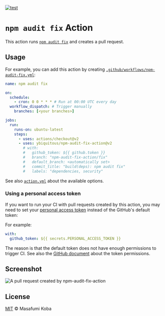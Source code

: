 [![test](https://github.com/ybiquitous/npm-audit-fix-action/workflows/test/badge.svg)](https://github.com/ybiquitous/npm-audit-fix-action/actions)

# `npm audit fix` Action

This action runs [`npm audit fix`](https://docs.npmjs.com/cli/audit) and creates a pull request.

## Usage

For example, you can add this action by creating [`.github/workflows/npm-audit-fix.yml`](.github/workflows/npm-audit-fix.yml):

```yaml
name: npm audit fix

on:
  schedule:
    - cron: 0 0 * * * # Run at 00:00 UTC every day
  workflow_dispatch: # Trigger manually
    branches: [<your branches>]

jobs:
  run:
    runs-on: ubuntu-latest
    steps:
      - uses: actions/checkout@v2
      - uses: ybiquitous/npm-audit-fix-action@v2
        # with:
        #   github_token: ${{ github.token }}
        #   branch: "npm-audit-fix-action/fix"
        #   default_branch: <automatically set>
        #   commit_title: "build(deps): npm audit fix"
        #   labels: "dependencies, security"
```

See also [`action.yml`](action.yml) about the available options.

### Using a personal access token

If you want to run your CI with pull requests created by this action, you may need to set your [personal access token](https://docs.github.com/en/github/authenticating-to-github/creating-a-personal-access-token) instead of the GitHub's default token:

For example:

```yaml
with:
  github_token: ${{ secrets.PERSONAL_ACCESS_TOKEN }}
```

The reason is that the default token does not have enough permissions to trigger CI.
See also the [GitHub document](https://docs.github.com/en/actions/configuring-and-managing-workflows/authenticating-with-the-github_token#permissions-for-the-github_token) about the token permissions.

## Screenshot

![A pull request created by npm-audit-fix-action](screenshot.png)

## License

[MIT](LICENSE) © Masafumi Koba

